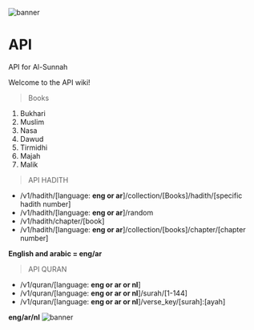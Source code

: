 ![banner](https://cdn.discordapp.com/attachments/792479438532509697/1045823150841143407/alsunnahapi.png)
# API
API for Al-Sunnah

Welcome to the API wiki!

> Books
1. Bukhari
2. Muslim
3. Nasa
4. Dawud
5. Tirmidhi
6. Majah
7. Malik

> API HADITH
* /v1/hadith/[language: **eng or ar**]/collection/[Books]/hadith/[specific hadith number]
* /v1/hadith/[language: **eng or ar**]/random
* /v1/hadith/chapter/[book]
* /v1/hadith/[language: **eng or ar**]/collection/[books]/chapter/[chapter number]

**English and arabic = eng/ar**

> API QURAN
* /v1/quran/[language: **eng or ar or nl**]
* /v1/quran/[language: **eng or ar or nl**]/surah/[1-144]
* /v1/quran/[language: **eng or ar or nl**]/verse_key/[surah]:[ayah]

**eng/ar/nl**
![banner](https://cdn.discordapp.com/attachments/792479438532509697/1045823150841143407/alsunnahapi.png)
